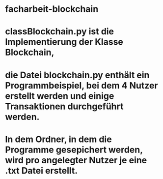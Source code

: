 # facharbeit-blockchain
# classBlockchain.py ist die Implementierung der Klasse Blockchain, 
# die Datei blockchain.py enthält ein Programmbeispiel, bei dem 4 Nutzer erstellt werden und einige Transaktionen durchgeführt werden.
# In dem Ordner, in dem die Programme gesepichert werden, wird pro angelegter Nutzer je eine .txt Datei erstellt.
